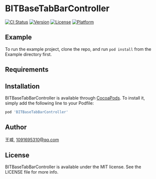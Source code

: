 # BITBaseTabBarController

[![CI Status](https://img.shields.io/travis/王威/BITBaseTabBarController.svg?style=flat)](https://travis-ci.org/王威/BITBaseTabBarController)
[![Version](https://img.shields.io/cocoapods/v/BITBaseTabBarController.svg?style=flat)](https://cocoapods.org/pods/BITBaseTabBarController)
[![License](https://img.shields.io/cocoapods/l/BITBaseTabBarController.svg?style=flat)](https://cocoapods.org/pods/BITBaseTabBarController)
[![Platform](https://img.shields.io/cocoapods/p/BITBaseTabBarController.svg?style=flat)](https://cocoapods.org/pods/BITBaseTabBarController)

## Example

To run the example project, clone the repo, and run `pod install` from the Example directory first.

## Requirements

## Installation

BITBaseTabBarController is available through [CocoaPods](https://cocoapods.org). To install
it, simply add the following line to your Podfile:

```ruby
pod 'BITBaseTabBarController'
```

## Author

王威, 1091695310@qq.com

## License

BITBaseTabBarController is available under the MIT license. See the LICENSE file for more info.
